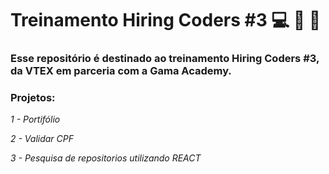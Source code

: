 # Treinamento Hiring Coders #3 💻 🏁 🥇 

### Esse repositório é destinado ao treinamento Hiring Coders #3, da VTEX em parceria com a Gama Academy.

### Projetos:

*1 - Portifólio*

*2 - Validar CPF*

*3 - Pesquisa de repositorios utilizando REACT*